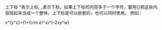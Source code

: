 上下标
\^表示上标, _表示下标。如果上下标的内容多于一个字符，要用{}把这些内容括起来当成一个整体。上下标是可以嵌套的，也可以同时使用。 例如：

x^{y^z}=(1+{\rm e}^x)^{-2xy^w}
